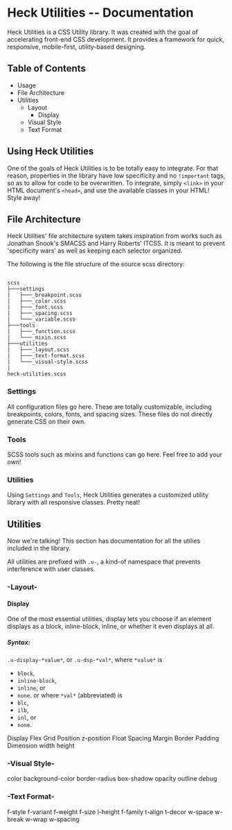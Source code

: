 <!--
What is this repo or project? (You can reuse the repo description you used earlier because this section doesn’t have to be long.)
How does it work?
Who will use this repo or project?
What is the goal of this project?
-->

# Heck Utilities -- Documentation
Heck Utilities is a CSS Utility library. It was created with the goal of accelerating front-end CSS development. It provides a framework for quick, responsive, mobile-first, utility-based designing.

## Table of Contents
- Usage
- File Architecture
- Utilities
  - Layout
    - Display
  - Visual Style
  - Text Format

## Using Heck Utilities
One of the goals of Heck Utilities is to be totally easy to integrate. For that reason, properties in the library have low specificity and no `!important` tags, so as to allow for code to be overwritten. To integrate, simply `<link>` in your HTML document's `<head>`, and use the available classes in your HTML! Style away!

## File Architecture
Heck Utilities' file architecture system takes inspiration from works such as Jonathan Snook's SMACSS and Harry Roberts' ITCSS. It is meant to prevent 'specificity wars' as well as keeping each selector organized.

The following is the file structure of the source scss directory:

<pre><code>
scss
├───settings
|   ├───_breakpoint.scss
|   ├───_color.scss
|   ├───_font.scss
|   ├───_spacing.scss
|   └───_variable.scss
├───tools
|   ├───_function.scss
|   └───_mixin.scss
├───utilities
|   ├───_layout.scss <!-- Split into individual files -->
|   ├───_text-format.scss
|   └───_visual-style.scss
|
heck-utilities.scss
</code></pre>

### Settings
All configuration files go here. These are totally customizable, including breakpoints, colors, fonts, and spacing sizes.
These files do not directly generate CSS on their own.
### Tools
SCSS tools such as mixins and functions can go here. Feel free to add your own!
### Utilities
Using `Settings` and `Tools`, Heck Utilities generates a customized utility library with all responsive classes. Pretty neat!


## Utilities
Now we're talking! This section has documentation for all the utilies included in the library.

All utilities are prefixed with `.u-`, a kind-of namespace that prevents interference with user classes.

### -Layout-

#### Display
One of the most essential utilities, display lets you choose if an element displays as a block, inline-block, inline, or whether it even displays at all. 
##### Syntax: 
`.u-display-*value*`, or `.u-dsp-*val*`, 
where `*value*` is 
- `block`,
- `inline-block`,
- `inline`, or
- `none`.
or where `*val*` (abbreviated) is
- `blc`,
- `ilb`,
- `inl`, or
- `none`.



Display
  Flex
  Grid
Position
  z-position
Float
Spacing
  Margin
  Border
  Padding
Dimension
  width
  height

### -Visual Style-
color 
background-color
border-radius
box-shadow
opacity
outline
debug

### -Text Format-
f-style
f-variant
f-weight
f-size
l-height
f-family
t-align
t-decor
w-space
w-break
w-wrap
w-spacing